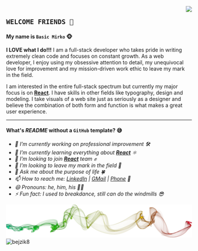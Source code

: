 <img src='https://www.seekpng.com/png/full/17-175422_dk-swinging-nintendo-donkey-kong-country-tropical-wii.png' align="right" height='300'>

## `WELCOME FRIENDS 👋`

#### My name is `Basic Mirko` 🐵

**I LOVE what I do!!!** I am a full-stack developer who takes pride in writing extremely clean code and focuses on constant growth. As a web developer, I enjoy using my obsessive attention to detail, my unequivocal love for improvement and my mission-driven work ethic to leave my mark in the field.

I am interested in the entire full-stack spectrum but currently my major focus is on **[React](https://github.com/facebook/react)**. I have skills in other fields like typography, design and modeling. I take visuals of a web site just as seriously as a designer and believe the combination of both form and function is what makes a great user experience.

_________

#### What's *README* without a `GitHub` template? 😅

- *🔭 I’m currently working on professional improvement 🛠*
- *🌱 I’m currently learning everything about **[React](https://github.com/facebook/react)** ⚛*
- *👯 I’m looking to join **[React](https://github.com/facebook/react)** team ✊*
- *🤔 I’m looking to leave my mark in the field 🐾*
- *💬 Ask me about the purpose of life 🍀*
- *📫 How to reach me: [LinkedIn](https://www.linkedin.com/in/basic.mirko) | [GMail](mailto:bejzik8@gmail.com) | [Phone](tel:+381642158383) 🧭*
- *😄 Pronouns: he, him, his 🤷‍♂‍*
- *⚡ Fun fact: I used to breakdance, still can do the windmills 😎*

<img src='./src/smoke.png'>

<img src='https://komarev.com/ghpvc/?username=bejzik8&label=Profile%20views&color=0e75b6&style=flat' alt='bejzik8'>
